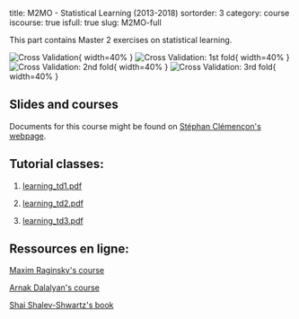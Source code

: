 title: M2MO - Statistical Learning (2013-2018)
sortorder: 3
category: course
iscourse: true
isfull: true
slug: M2MO-full

This part contains Master 2 exercises on statistical learning.


![Cross Validation](images/CV_10.svg "Cross Validation: 10-fold"){ width=40% }
![Cross Validation: 1st fold](images/CV_10_1.svg "Cross Validation: 1st fold"){ width=40% }
![Cross Validation: 2nd fold](images/CV_10_2.svg "Cross Validation: 2nd fold"){ width=40% }
![Cross Validation: 3rd fold](images/CV_10_3.svg "Cross Validation: 3rd fold"){ width=40% }


## Slides and courses
Documents for this course might be found on
[Stéphan Clémençon's webpage](http://perso.telecom-paristech.fr/~clemenco/).


## Tutorial classes:

1. [learning_td1.pdf](enseignement/M2/Learning/learning_td1.pdf)

1. [learning_td2.pdf](enseignement/M2/Learning/learning_td2.pdf)

1. [learning_td3.pdf](enseignement/M2/Learning/learning_td3.pdf)

## Ressources en ligne:

[Maxim Raginsky's course](http://maxim.ece.illinois.edu/teaching/fall15b/index.html)

[Arnak Dalalyan's course](https://adalalyan.github.io/cours.html)

[Shai Shalev-Shwartz's book](http://www.cs.huji.ac.il/~shais/UnderstandingMachineLearning/index.html)